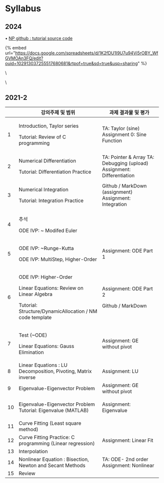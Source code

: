 # Syllabus

## 2024

• [NP ](https://github.com/ykkimhgu/EC-student)[github](https://github.com/ykkimhgu/EC-student)[ : tutorial source code](https://github.com/ykkimhgu/EC-student)



{% embed url="https://docs.google.com/spreadsheets/d/1K2fDU1I9U7u94Vi5rOBY_WfGVMOAn3FQ/edit?ouid=102913037255517680681&rtpof=true&sd=true&usp=sharing" %}

\


\






## 2021-2

|    | 강의주제 및 범위                                                                                                                                    | 과제 결과물 및 평가                                                            |
| -- | -------------------------------------------------------------------------------------------------------------------------------------------- | ---------------------------------------------------------------------- |
| 1  | <p>Introduction, Taylor series</p><p>Tutorial: Review of C programming</p>                                                                   | TA: Taylor (sine) Assignment 0: Sine Function                          |
| 2  | <p>Numerical Differentiation</p><p>Tutorial: Differentiation Practice</p>                                                                    | TA: Pointer & Array TA: Debugging (upload) Assignment: Differentiation |
| 3  | <p>Numerical Integration</p><p>Tutorial: Integration Practice</p>                                                                            | Github / MarkDown (assignment) Assignment: Integration                 |
| 4  | <p>추석</p><p>ODE IVP: ~ Modifed Euler</p>                                                                                                     |                                                                        |
| 5  | <p>ODE IVP: ~Runge-Kutta</p><p>ODE IVP: MultiStep, Higher-Order</p>                                                                          | Assignment: ODE Part 1                                                 |
| 6  | <p>ODE IVP: Higher-Order</p><p>Linear Equations: Review on Linear Algebra</p><p>Tutorial: Structure/DynamicAllocation / NM code template</p> | <p>Assignment: ODE Part 2</p><p>Github / MarkDown</p>                  |
| 7  | <p>Test (~ODE)</p><p>Linear Equations: Gauss Elimination</p>                                                                                 | Assignment: GE without pivot                                           |
| 8  | Linear Equations : LU Decomposition, Pivoting, Matrix inverse                                                                                | Assignment: LU                                                         |
| 9  | Eigenvalue-Eigenvector Problem                                                                                                               | Assignment: GE without pivot                                           |
| 10 | <p>Eigenvalue-Eigenvector Problem<br>Tutorial: Eigenvalue (MATLAB)</p>                                                                       | Assignment: Eigenvalue                                                 |
| 11 | Curve Fitting (Least square method)                                                                                                          |                                                                        |
| 12 | Curve Fitting Practice: C programming (Linear regression)                                                                                    | Assignment: Linear Fit                                                 |
| 13 | Interpolation                                                                                                                                |                                                                        |
| 14 | Nonlinear Equation : Bisection, Newton and Secant Methods                                                                                    | TA: ODE- 2nd order Assignment: Nonlinear                               |
| 15 | Review                                                                                                                                       |                                                                        |

